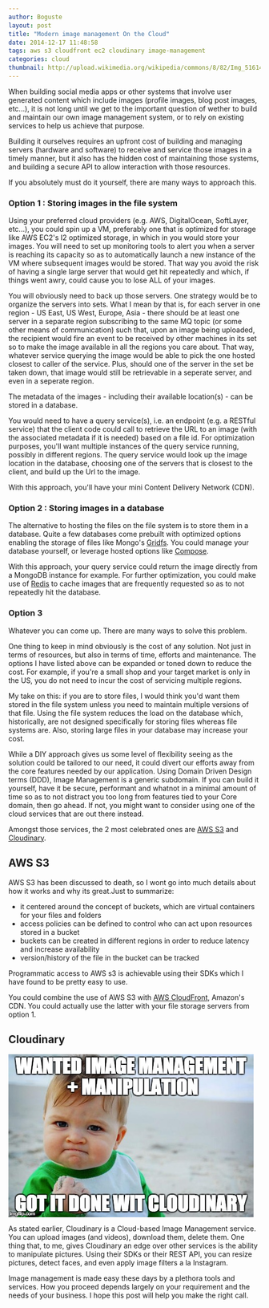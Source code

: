 ```yaml
---
author: Boguste
layout: post
title: "Modern image management On the Cloud"
date: 2014-12-17 11:48:58
tags: aws s3 cloudfront ec2 cloudinary image-management
categories: cloud
thumbnail: http://upload.wikimedia.org/wikipedia/commons/8/82/Img_51614_critical-data-centre-at-uni-of-hertfordshire.jpeg
---
```


When building social media apps or other systems that involve user generated content which include images (profile images, blog post images, etc...), it is not long until we get to the important question of wether to build and maintain our own image management system, or to rely on existing services to help us achieve that purpose.

Building it ourselves requires an upfront cost of building and managing servers (hardware and software) to receive and service those images in a timely manner, but it also has the hidden cost of maintaining those systems, and building a secure API to allow interaction with those resources. 

If you absolutely must do it yourself, there are many ways to approach this.

### Option 1 : Storing images in the file system

Using your preferred cloud providers (e.g. AWS, DigitalOcean, SoftLayer, etc...), you could spin up a VM, preferably one that is optimized for storage like AWS EC2's I2 optimized storage, in which in you would store your images. You will need to set up monitoring tools to alert you when a server is reaching its capacity so as to automatically launch a new instance of the VM where subsequent images would be stored. That way you avoid the risk of having a single large server that would get hit repeatedly and which, if things went awry, could cause you to lose ALL of your images.

You will obviously need to back up those servers. One strategy would be to organize the servers into sets. What I mean by that is, for each server in one region - US East, US West, Europe, Asia - there should be at least one server in a separate region subscribing to the same MQ topic (or some other means of communication) such that, upon an image being uploaded, the recipient would fire an event to be received by other machines in its set so to make the image available in all the regions you care about. That way, whatever service querying the image would be able to pick the one hosted closest to caller of the service. Plus, should one of the server in the set be taken down, that image would still be retrievable in a seperate server, and even in a seperate region.

The metadata of the images - including their available location(s) - can be stored in a database.

You would need to have a query service(s), i.e. an endpoint (e.g. a RESTful service) that the client code could call to retrieve the URL to an image (with the associated metadata if it is needed) based on a file id. For optimization purposes, you'll want multiple instances of the query service running, possibly in different regions. The query service would look up the image location in the database, choosing one of the servers that is closest to the client, and build up the Url to the image.

With this approach, you'll have your mini Content Delivery Network (CDN).

### Option 2 : Storing images in a database

The alternative to hosting the files on the file system is to store them in a database. Quite a few databases come prebuilt with optimized options enabling the storage of files like Mongo's [Gridfs](http://docs.mongodb.org/manual/core/gridfs/). You could manage your database yourself, or leverage hosted options like [Compose](https://www.compose.io/).

With this approach, your query service could return the image directly from a MongoDB instance for example. For further optimization, you could make use of [Redis](http://redis.io/) to cache images that are frequently requested so as to not repeatedly hit the database.

### Option 3

Whatever you can come up. There are many ways to solve this problem.

One thing to keep in mind obviously is the cost of any solution. Not just in terms of resources, but also in terms of time, efforts and maintenance. The options I have listed above can be expanded or toned down to reduce the cost. For example, if you're a small shop and your target market is only in the US, you do not need to incur the cost of servicing multiple regions.

My take on this: if you are to store files, I would think you'd want them stored in the file system unless you need to maintain multiple versions of that file. Using the file system reduces the load on the database which, historically, are not designed specifically for storing files whereas file systems are. Also, storing large files in your database may increase your cost.

While a DIY approach gives us some level of flexibility seeing as the solution could be tailored to our need, it could divert our efforts away from the core features needed by our application. Using Domain Driven Design terms (DDD), Image Management is a generic subdomain. If you can build it yourself, have it be secure, performant and whatnot in a minimal amount of time so as to not distract you too long from features tied to your Core domain, then go ahead. If not, you might want to consider using one of the cloud services that are out there instead.

Amongst those services, the 2 most celebrated ones are [AWS S3](http://aws.amazon.com/s3/) and [Cloudinary](http://cloudinary.com/).

## AWS S3

AWS S3 has been discussed to death, so I wont go into much details about how it works and why its great.Just to summarize:
* it centered around the concept of buckets, which are virtual containers for your files and folders
* access policies can be defined to control who can act upon resources stored in a bucket 
* buckets can be created in different regions in order to reduce latency and increase availability
* version/history of the file in the bucket can be tracked

Programmatic access to AWS s3 is achievable using their SDKs which I have found to be pretty easy to use.

You could combine the use of AWS S3 with [AWS CloudFront](http://aws.amazon.com/cloudfront/), Amazon's CDN. You could actually use the latter with your file storage servers from option 1.

## Cloudinary 

<img src="/assets/img/memes/cloudinary-imagemanagement-manipulation.jpg" align="middle" alt="Cloudinary"/>

As stated earlier, Cloudinary is a Cloud-based Image Management service. You can upload images (and videos), download them, delete them. One thing that, to me, gives Cloudinary an edge over other services is the ability to manipulate pictures. Using their SDKs or their REST API, you can resize pictures, detect faces, and even apply image filters a la Instagram.


Image management is made easy these days by a plethora tools and services. How you proceed depends largely on your requirement and the needs of your business. I hope this post will help you make the right call.

